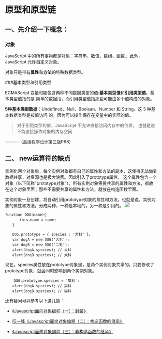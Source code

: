 # 原型和原型链
## 一、先介绍一下概念：
### 对象

JavaScript 中的所有事物都是对象：字符串、数值、数组、函数...
此外，JavaScript 允许自定义对象。

对象只是带有**属性**和**方法**的特殊数据类型。

###基本类型和引用类型

ECMAScript 变量可能包含两种不同数据类型的值:**基本类型值**和**引用类型值**。基本类型值指的是 简单的数据段，而引用类型值指那些可能由多个值构成的对象。

**5种基本类型数据**：Undefined、Null、Boolean、Number 和 String。这 5 种基本数据类型是按值访问 的，因为可以操作保存在变量中的实际的值。

>对于引用类型的值，JavaScript 不允许直接访问内存中的位置， 也就是说不能直接操作对象的内存空间



-------（高级程序设计第三版P68）

## 二、 new运算符的缺点 
实例化两个对象后，每个实例对象都有自己的属性和方法的副本，这使得无法做到数据共享，对资源也是极大浪费。因此引入了prototype属性。
这个属性包含一个对象（以下简称"prototype对象"），所有实例对象需要共享的属性和方法，都放在这个对象里面；那些不需要共享的属性和方法，就放在构造函数里面。

实例对象一旦创建，将自动引用prototype对象的属性和方法。也就是说，实例对象的属性和方法，分成两种，一种是本地的，另一种是引用的。
![](/var/folders/4y/gc31tsd15dv5y0txp66xqtv80000gn/T/com.evernote.Evernote/WebKitDnD.ux0L47/FCA17669-4416-49B2-B994-87AEF218F99E.png)
	
```
function DOG(name){
　　　　this.name = name;
　　}

　　DOG.prototype = { species : '犬科' };
　　var dogA = new DOG('大毛');
　　var dogB = new DOG('二毛');
　　alert(dogA.species); // 犬科
　　alert(dogB.species); // 犬科
```

现在，species属性放在prototype对象里，是两个实例对象共享的。只要修改了prototype对象，就会同时影响到两个实例对象。

```
	DOG.prototype.species = '猫科';
　　alert(dogA.species); // 猫科
　　alert(dogB.species); // 猫科
```
还有疑问可以参考以下这几篇：

* [《Javascript面向对象编程（一）：封装》](http://www.ruanyifeng.com/blog/2010/05/object-oriented_javascript_encapsulation.html)

* [阮一峰《Javascript面向对象编程（二）：构造函数的继承》](http://www.ruanyifeng.com/blog/2010/05/object-oriented_javascript_inheritance.html)
* [《Javascript面向对象编程（三）：非构造函数的继承》](http://www.ruanyifeng.com/blog/2010/05/object-oriented_javascript_inheritance_continued.html)


